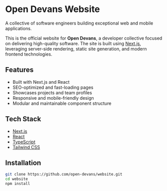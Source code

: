 # Open Devans Website

A collective of software engineers building exceptional web and mobile applications.

This is the official website for **Open Devans**, a developer collective focused on delivering high-quality software. The site is built using [Next.js](https://nextjs.org/), leveraging server-side rendering, static site generation, and modern frontend technologies.

## Features

- Built with Next.js and React
- SEO-optimized and fast-loading pages
- Showcases projects and team profiles
- Responsive and mobile-friendly design
- Modular and maintainable component structure

## Tech Stack

- [Next.js](https://nextjs.org/)
- [React](https://reactjs.org/)
- [TypeScript](https://www.typescriptlang.org/)
- [Tailwind CSS](https://tailwindcss.com/)

## Installation

```bash
git clone https://github.com/open-devans/website.git
cd website
npm install
```

